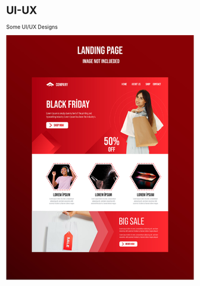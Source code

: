 # UI-UX
 
Some UI/UX Designs

<img src="https://github.com/RSametSamyeli/UI-UX/blob/main/E-Commerce.jpg?raw=true">
